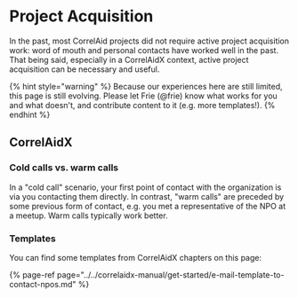 # Project Acquisition

In the past, most CorrelAid projects did not require active project acquisition work: word of mouth and personal contacts have worked well in the past. That being said, especially in a CorrelAidX context, active project acquisition can be necessary and useful. 

{% hint style="warning" %}
Because our experiences here are still limited, this page is still evolving. Please let Frie \(@frie\) know what works for you and what doesn't, and contribute content to it \(e.g. more templates!\). 
{% endhint %}

## CorrelAidX

### Cold calls vs. warm calls

In a "cold call" scenario, your first point of contact with the organization is via you contacting them directly. In contrast, "warm calls" are preceded by some previous form of contact, e.g. you met a representative of the NPO at a meetup. Warm calls typically work better.

### Templates

You can find some templates from CorrelAidX chapters on this page:

{% page-ref page="../../correlaidx-manual/get-started/e-mail-template-to-contact-npos.md" %}



